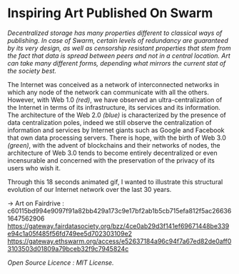 # Inspiring Art Published On Swarm # 
<i>Decentralized storage has many properties different to classical ways of publishing. In case of Swarm, certain levels of redundancy are guaranteed by its very design, as well as censorship resistant properties that stem from the fact that data is spread between peers and not in a central location. Art can take many different forms, depending what mirrors the current stat of the society best.</i>
  
The Internet was conceived as a network of interconnected networks in which any node of the network can communicate with all the others. However, with Web 1.0 <i>(red)</i>, we have observed an ultra-centralization of the Internet in terms of its infrastructure, its services and its information. The architecture of the Web 2.0 <i>(blue)</i> is characterized by the presence of data centralization poles, indeed we still observe the centralization of information and services by Internet giants such as Google and Facebook that own data processing servers. There is hope, with the birth of Web 3.0 <i>(green)</i>, with the advent of blockchains and their networks of nodes, the architecture of Web 3.0 tends to become entirely decentralized or even incensurable and concerned with the preservation of the privacy of its users who wish it. 

Through this 18 seconds animated gif, I wanted to illustrate this structural evolution of our Internet network over the last 30 years.

-> Art on Fairdrive : c60115bd994e9097f91a82bb429a173c9e17bf2ab1b5cb715efa812f5ac266361647562906 <br>
https://gateway.fairdatasociety.org/bzz/4ce0ab29d3f141ef69671448be339e94c1a05f485f56fd749ee5d702303109e2 <br>
https://gateway.ethswarm.org/access/e52637184a96c94f7a67ed82de0aff03103503d01809a79bceb32f9c7945824c
  
<i>Open Source Licence : MIT License.</i>
 
